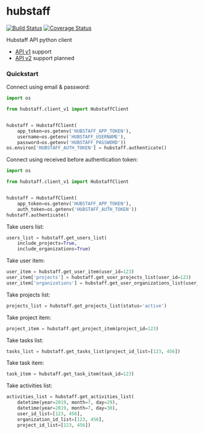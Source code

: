# hubstaff

[![Build Status](https://travis-ci.org/ihor-nahuliak/hubstaff.svg?branch=master)](https://travis-ci.org/ihor-nahuliak/hubstaff)
[![Coverage Status](https://coveralls.io/repos/github/ihor-nahuliak/hubstaff/badge.svg)](https://coveralls.io/github/ihor-nahuliak/hubstaff)

Hubstaff API python client

- [API v1](https://developer.hubstaff.com/docs/hubstaff_v1) support
- [API v2](https://developer.hubstaff.com/docs/hubstaff_v2) support planned

### Quickstart

Connect using email & password:

```python
import os

from hubstaff.client_v1 import HubstaffClient


hubstaff = HubstaffClient(
    app_token=os.getenv('HUBSTAFF_APP_TOKEN'),
    username=os.getenv('HUBSTAFF_USERNAME'),
    password=os.getenv('HUBSTAFF_PASSWORD'))
os.environ['HUBSTAFF_AUTH_TOKEN'] = hubstaff.authenticate()
```

Connect using received before authentication token:

```python
import os

from hubstaff.client_v1 import HubstaffClient


hubstaff = HubstaffClient(
    app_token=os.getenv('HUBSTAFF_APP_TOKEN'),
    auth_token=os.getenv('HUBSTAFF_AUTH_TOKEN'))
hubstaff.authenticate()
```

Take users list:

```python
users_list = hubstaff.get_users_list(
    include_projects=True,
    include_organizations=True)
```

Take user item:

```python
user_item = hubstaff.get_user_item(user_id=123)
user_item['projects'] = hubstaff.get_user_projects_list(user_id=123)
user_item['organizations'] = hubstaff.get_user_organizations_list(user_id=123)
```

Take projects list:

```python
projects_list = hubstaff.get_projects_list(status='active')
```

Take project item:

```python
project_item = hubstaff.get_project_item(project_id=123)
```

Take tasks list:

```python
tasks_list = hubstaff.get_tasks_list(project_id_list=[123, 456])
```

Take task item:

```python
task_item = hubstaff.get_task_item(task_id=123)
```

Take activities list:

```python
activities_list = hubstaff.get_activities_list(
    datetime(year=2019, month=7, day=29),
    datetime(year=2019, month=7, day=30),
    user_id_list=[123, 456],
    organization_id_list=[123, 456],
    project_id_list=[123, 456])
```
